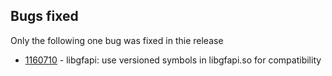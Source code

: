 ## Bugs fixed
Only the following one bug was fixed in thie release

- [1160710](https://bugzilla.redhat.com/1160710) - libgfapi: use versioned symbols in libgfapi.so for compatibility
